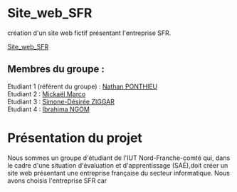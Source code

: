 # Site_web_SFR

création d'un site web fictif présentant l'entreprise SFR.

[Site_web_SFR](https://Nathan-PONTHIEU.github.io/Site_web_SFR/)

## Membres du groupe :

Etudiant 1 (référent du groupe) :  [Nathan PONTHIEU](mailto:nathan.ponthieu@edu.univ-fcomte.fr?subject=SAE_1_05_06)  
Etudiant 2 : [Mickaël Marco](mailto:mickael.marco@edu.univ-fcomte.fr?subject=SAE_1_05_06)   
Etudiant 3 : [Simone-Désirée ZIGGAR](mailto:simone_desiree.ziggar@edu.univ-fcomte.fr?subject=SAE_1_05_06)  
Etudiant 4 : [Ibrahima NGOM](mailto:ibrahima.ngom@edu.univ-fcomte.fr?subject=SAE_1_05_06)  

# Présentation du projet

Nous sommes un groupe d'étudiant de l'IUT Nord-Franche-comté qui, dans le cadre d'une situation d'évaluation et d'apprentissage (SAÉ),doit créer un site web présentant une entreprise française du secteur informatique.
Nous avons choisis l'entreprise SFR car 

